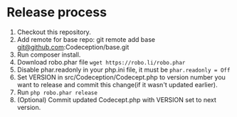 # Release process

1. Checkout this repository.
2. Add remote for base repo: git remote add base git@github.com:Codeception/base.git
3. Run composer install.
5. Download robo.phar file `wget https://robo.li/robo.phar`
4. Disable phar.readonly in your php.ini file, it must be `phar.readonly = Off`
6. Set VERSION in src/Codeception/Codecept.php to version number you want to release and commit this change(if it wasn't updated earlier).
7. Run `php robo.phar release` 
8. (Optional) Commit updated Codecept.php with VERSION set to next version.
